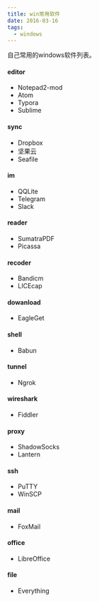 ```yaml
---
title: win常用软件
date: 2016-03-16
tags:
  - windows
---
```


自己常用的windows软件列表。

#### editor

* Notepad2-mod
* Atom
* Typora
* Sublime

#### sync

* Dropbox
* 坚果云
* Seafile

#### im

* QQLite
* Telegram
* Slack

#### reader

* SumatraPDF
* Picassa

#### recoder

* Bandicm
* LICEcap

#### dowanload

* EagleGet

#### shell

* Babun

#### tunnel

* Ngrok

#### wireshark

* Fiddler

#### proxy

* ShadowSocks
* Lantern

#### ssh

* PuTTY
* WinSCP

#### mail

* FoxMail

#### office

* LibreOffice

#### file

* Everything

